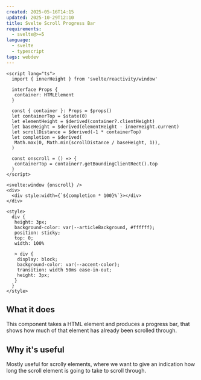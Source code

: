 ```yaml
---
created: 2025-05-16T14:15
updated: 2025-10-29T12:10
title: Svelte Scroll Progress Bar
requirements:
  - svelte@>=5
language:
  - svelte
  - typescript
tags: webdev
---
```


```svelte
<script lang="ts">  
  import { innerHeight } from 'svelte/reactivity/window'  
  
  interface Props {  
   container: HTMLElement  
  }  
  
  const { container }: Props = $props()  
  let containerTop = $state(0)  
  let elementHeight = $derived(container?.clientHeight)  
  let baseHeight = $derived(elementHeight - innerHeight.current)  
  let scrollDistance = $derived(-1 * containerTop)  
  let completion = $derived(  
   Math.max(0, Math.min(scrollDistance / baseHeight, 1)),  
  )  
  
  const onscroll = () => {  
   containerTop = container?.getBoundingClientRect().top  
  }  
</script>  
  
<svelte:window {onscroll} />  
<div>  
  <div style:width={`${completion * 100}%`}></div>  
</div>  
  
<style>  
  div {  
   height: 3px;  
   background-color: var(--articleBackground, #ffffff);
   position: sticky;
   top: 0;
   width: 100%  
  
   > div {  
    display: block;  
    background-color: var(--accent-color);  
    transition: width 50ms ease-in-out;  
    height: 3px;  
   }  
  }  
</style>
```

## What it does
This component takes a HTML element and produces a progress bar, that shows how much of that element has already been scrolled through.


## Why it's useful
Mostly useful for scrolly elements, where we want to give an indication how long the scroll element is going to take to scroll through.